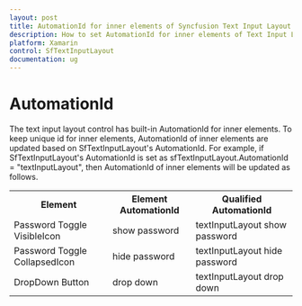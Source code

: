 ```yaml
---
layout: post
title: AutomationId for inner elements of Syncfusion Text Input Layout
description: How to set AutomationId for inner elements of Text Input Layout
platform: Xamarin
control: SfTextInputLayout
documentation: ug
---
```


# AutomationId

The text input layout control has built-in AutomationId for inner elements. To keep unique id for inner elements, AutomationId of inner elements are updated based on SfTextInputLayout's AutomationId. For example, if SfTextInputLayout's AutomationId is set as sfTextInputLayout.AutomationId = "textInputLayout", then AutomationId of inner elements will be updated as follows.

<table>
<tr>
 <th>Element</th>
 <th>Element AutomationId</th>
 <th>Qualified AutomationId</th>
</tr>
<tr>
<td>Password Toggle VisibleIcon</td>
<td>show password</td>
<td>textInputLayout show password</td>
</tr>
<tr>
<td>Password Toggle CollapsedIcon</td>
<td>hide password</td>
<td>textInputLayout hide password</td>
</tr>
<tr>
<td>DropDown Button</td>
<td>drop down</td>
<td>textInputLayout drop down</td>
</tr>
</table>
